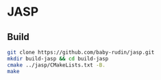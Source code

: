 # JASP

## Build

```sh
git clone https://github.com/baby-rudin/jasp.git
mkdir build-jasp && cd build-jasp
cmake ../jasp/CMakeLists.txt -B.
make
```